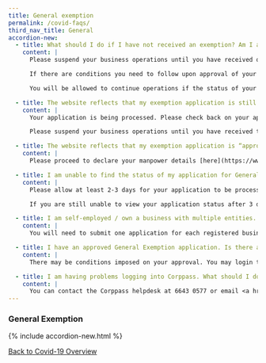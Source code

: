 ```yaml
---
title: General exemption
permalink: /covid-faqs/
third_nav_title: General
accordion-new:
  - title: What should I do if I have not received an exemption? Am I allowed to continue running my business?
    content: |
      Please suspend your business operations until you have received official approval of your exemption application via email.

      If there are conditions you need to follow upon approval of your general exemption, they will be stated in the email. Alternatively, you may login to GoBusiness <a href="https://www.gobusiness.gov.sg/exemptions/login" target="_blank">here</a> to check your exemption application and find out if there are conditions to follow.

      You will be allowed to continue operations if the status of your general exemption is reflected as either “approved” or “permitted”.

  - title: The website reflects that my exemption application is still processing. What should I do?
    content: |
      Your application is being processed. Please check back on your application status in the next 2 to 3 days. You will also receive an official email notification to inform you if your application is approved or rejected.

      Please suspend your business operations until you have received the official email notification of approval.

  - title: The website reflects that my exemption application is “approved”. What should I do?
    content: |
      Please proceed to declare your manpower details [here](https://www.gobusiness.gov.sg/exemptions/login){:target="_blank"}. Please note that you are still subjected to a manpower quota as your company is not in the list of permitted services.

  - title: I am unable to find the status of my application for General Exemption on covid.gobusiness.gov.sg. What should I do?
    content: |
      Please allow at least 2-3 days for your application to be processed.

      If you are still unable to view your application status after 3 days, please write to <Covid_GoBusiness@mti.gov.sg> with your company name, UEN and the reference number for your application.

  - title: I am self-employed / own a business with multiple entities. Do I need to submit my applications individually or will one application cover all my businesses?
    content: |
      You will need to submit one application for each registered business. One application per UEN number.

  - title: I have an approved General Exemption application. Is there any change to the approval granted to operate my business?
    content: |
      There may be conditions imposed on your approval. You may login to GoBusiness <a href="https://www.gobusiness.gov.sg/exemptions/login" target="_blank">here</a> to check your exemption application for any conditions to your approval.

  - title: I am having problems logging into Corppass. What should I do?
    content: |
      You can contact the Corppass helpdesk at 6643 0577 or email <a href = "mailto: support@Corppass.gov.sg">support@Corppass.gov.sg</a>.
---
```


### General Exemption

{% include accordion-new.html %}

[Back to Covid-19 Overview](/covid/)
